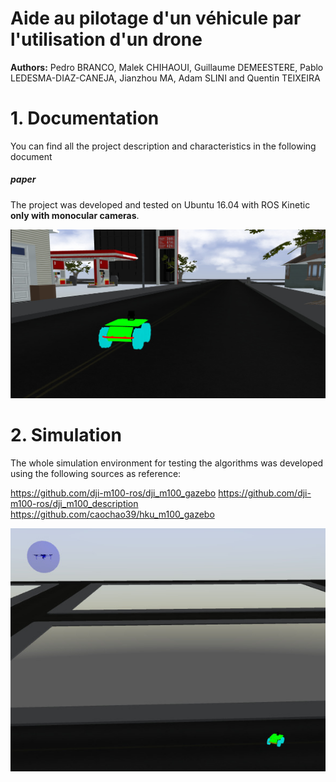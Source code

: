 # Aide au pilotage d'un véhicule par l'utilisation d'un drone

**Authors:** Pedro BRANCO, Malek CHIHAOUI, Guillaume DEMEESTERE, Pablo LEDESMA-DIAZ-CANEJA, Jianzhou MA, Adam SLINI and Quentin TEIXEIRA

# 1. Documentation

You can find all the project description and characteristics in the following document

##### paper

The project was developed and tested on Ubuntu 16.04 with ROS Kinetic **only with monocular cameras**.

![alt text](https://github.com/pedrobranco0410/Aide-au-pilotage-d-un-v-hicule-par-l-utilisation-d-un-drone/blob/main/Images/image2.jpeg)

# 2. Simulation

The whole simulation environment for testing the algorithms was developed using the following sources as reference:

https://github.com/dji-m100-ros/dji_m100_gazebo
https://github.com/dji-m100-ros/dji_m100_description
https://github.com/caochao39/hku_m100_gazebo

![alt text](https://github.com/pedrobranco0410/Aide-au-pilotage-d-un-v-hicule-par-l-utilisation-d-un-drone/blob/main/Images/image1.jpeg)